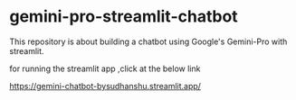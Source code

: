 # gemini-pro-streamlit-chatbot
This repository is about building a chatbot using Google's Gemini-Pro with streamlit.

for running the streamlit app ,click at the below link

https://gemini-chatbot-bysudhanshu.streamlit.app/
